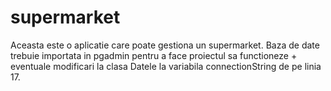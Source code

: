 # supermarket
Aceasta este o aplicatie care poate gestiona un supermarket.
Baza de date trebuie importata in pgadmin pentru a face proiectul sa functioneze + eventuale modificari la clasa Datele la variabila connectionString de pe linia 17.
